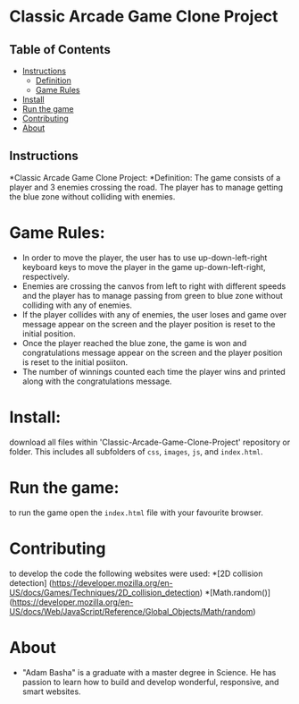 # Classic Arcade Game Clone Project

## Table of Contents

* [Instructions](#instructions)
    * [Definition](#Definition)
    * [Game Rules](#Rules)
* [Install](#Install)
* [Run the game](#Run)
* [Contributing](#contributing)
* [About](#About)

## Instructions

*Classic Arcade Game Clone Project:
*Definition:
The game consists of a player and 3 enemies crossing the road. The player has to manage getting the blue zone without colliding with enemies. 

# Game Rules:
* In order to move the player, the user has to use up-down-left-right keyboard keys to move the player in the game up-down-left-right, respectively. 
* Enemies are crossing the canvos from left to right with different speeds and the player has to manage passing from green to blue zone without colliding with any of enemies. 
* If the player collides with any of enemies, the user loses and game over message appear on the screen and the player position is reset to the initial position.  
* Once the player reached the blue zone, the game is won and congratulations message appear on the screen and the player position is reset to the initial posiiton. 
* The number of winnings counted each time the player wins and printed along with the congratulations message.

# Install:
download all files within 'Classic-Arcade-Game-Clone-Project' repository or folder. This includes all subfolders of
`css`, `images`, `js`, and `index.html`.

# Run the game:
to run the game open the `index.html` file with your favourite browser.

# Contributing
to develop the code the following websites were used:
*[2D collision detection] (https://developer.mozilla.org/en-US/docs/Games/Techniques/2D_collision_detection)
*[Math.random()] (https://developer.mozilla.org/en-US/docs/Web/JavaScript/Reference/Global_Objects/Math/random)

# About
* "Adam Basha" is a graduate with a master degree in Science. He has passion to learn how to build and develop
wonderful, responsive, and smart websites. 






